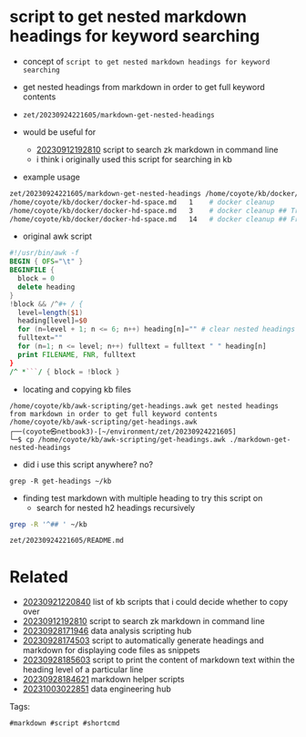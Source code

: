 # script to get nested markdown headings for keyword searching

- concept of `script to get nested markdown headings for keyword searching`
- get nested headings from markdown in order to get full keyword contents
- `zet/20230924221605/markdown-get-nested-headings`
- would be useful for
  - [20230912192810](/zet/20230912192810/README.md) script to search zk markdown in command line
  - i think i originally used this script for searching in kb

- example usage
```bash
zet/20230924221605/markdown-get-nested-headings /home/coyote/kb/docker/docker-hd-space.md
/home/coyote/kb/docker/docker-hd-space.md	1	 # docker cleanup
/home/coyote/kb/docker/docker-hd-space.md	3	 # docker cleanup ## Try to keep logs under control
/home/coyote/kb/docker/docker-hd-space.md	14	 # docker cleanup ## Free up space immediately
```

- original awk script
```awk
#!/usr/bin/awk -f
BEGIN { OFS="\t" }
BEGINFILE {
  block = 0
  delete heading
}
!block && /^#+ / {
  level=length($1)
  heading[level]=$0
  for (n=level + 1; n <= 6; n++) heading[n]="" # clear nested headings
  fulltext=""
  for (n=1; n <= level; n++) fulltext = fulltext " " heading[n]
  print FILENAME, FNR, fulltext
}
/^ *```/ { block = !block }
```

- locating and copying kb files
```
/home/coyote/kb/awk-scripting/get-headings.awk get nested headings from markdown in order to get full keyword contents
/home/coyote/kb/awk-scripting/get-headings.awk
┌──(coyote㉿netbook3)-[~/environment/zet/20230924221605]
└─$ cp /home/coyote/kb/awk-scripting/get-headings.awk ./markdown-get-nested-headings
```

- did i use this script anywhere? no?
```
grep -R get-headings ~/kb
```

- finding test markdown with multiple heading to try this script on
  - search for nested h2 headings recursively
```bash
grep -R '^## ' ~/kb
```

` zet/20230924221605/README.md `

# Related

- [20230921220840](/zet/20230921220840/README.md) list of kb scripts that i could decide whether to copy over
- [20230912192810](/zet/20230912192810/README.md) script to search zk markdown in command line
- [20230928171946](/zet/20230928171946/README.md) data analysis scripting hub
- [20230928174503](/zet/20230928174503/README.md) script to automatically generate headings and markdown for displaying code files as snippets
- [20230928185603](/zet/20230928185603/README.md) script to print the content of markdown text within the heading level of a particular line
- [20230928184621](/zet/20230928184621/README.md) markdown helper scripts
- [20231003022851](/zet/20231003022851/README.md) data engineering hub

Tags:

    #markdown #script #shortcmd
